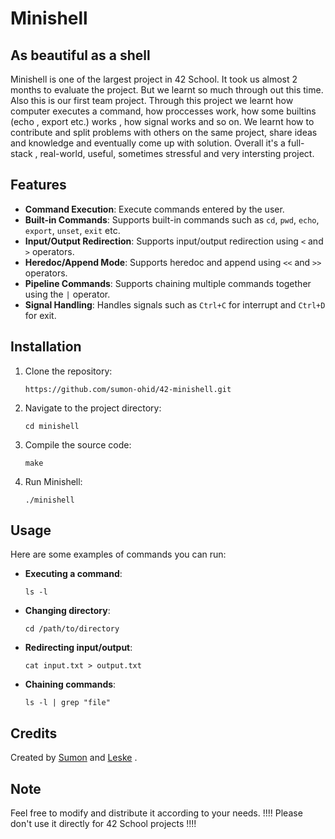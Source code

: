 # Minishell
## As beautiful as a shell
Minishell is one of the largest project in 42 School. It took us almost 2 months to evaluate the project. But we learnt so much through out this time. Also this is our first team project. Through this project we learnt how computer executes a command, how proccesses work, how some builtins (echo , export etc.) works , how signal works and so on. We learnt how to contribute and split problems with others on the same project, share ideas and knowledge and eventually come up with solution. Overall it's a full-stack , real-world, useful, sometimes stressful and very intersting project.

## Features

- **Command Execution**: Execute commands entered by the user.
- **Built-in Commands**: Supports built-in commands such as `cd`, `pwd`, `echo`, `export`, `unset`, `exit` etc.
- **Input/Output Redirection**: Supports input/output redirection using `<` and `>` operators.
- **Heredoc/Append Mode**: Supports heredoc and append using `<<` and `>>` operators.
- **Pipeline Commands**: Supports chaining multiple commands together using the `|` operator.
- **Signal Handling**: Handles signals such as `Ctrl+C` for interrupt and `Ctrl+D` for exit.

## Installation

1. Clone the repository:

    ```
    https://github.com/sumon-ohid/42-minishell.git
    ```

2. Navigate to the project directory:

    ```
    cd minishell
    ```

3. Compile the source code:

    ```
    make
    ```

4. Run Minishell:

    ```
    ./minishell
    ```

## Usage
Here are some examples of commands you can run:

- **Executing a command**:

    ```
    ls -l
    ```

- **Changing directory**:

    ```
    cd /path/to/directory
    ```

- **Redirecting input/output**:

    ```
    cat input.txt > output.txt
    ```

- **Chaining commands**:

    ```
    ls -l | grep "file"
    ```

## Credits

Created by [Sumon](https://github.com/sumon-ohid) and [Leske](https://github.com/leske42) . 

## Note

Feel free to modify and distribute it according to your needs. !!!! Please don't use it directly for 42 School projects !!!!
